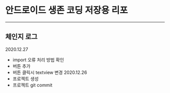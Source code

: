 # 안드로이드 생존 코딩 저장용 리포
-------------------------------------
## 체인지 로그
2020.12.27
 - import 오류 처리 방법 확인
 - 버튼 추가
 - 버튼 클릭시 textview 변경
2020.12.26
 - 프로젝트 생성
 - 프로젝트 git commit